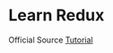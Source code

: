 # Learn Redux

Official Source [Tutorial](https://www.youtube.com/watch?v=wcXTCG8zMhY&list=PLQg6GaokU5CyvExiaMgXP_BS5WWNBfZJN&index=14&ab_channel=AnthonySistilli)
